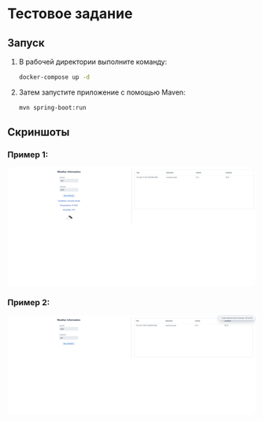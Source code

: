 # Тестовое задание

## Запуск

1. В рабочей директории выполните команду:

    ```bash
    docker-compose up -d
    ```

2. Затем запустите приложение с помощью Maven:

    ```bash
    mvn spring-boot:run
    ```

## Скриншоты

### Пример 1:
<div style="display: flex; justify-content: space-between;">
  <img src="1.png" alt="Скриншот 1" style="border-radius: 8px;"/>
</div>

### Пример 2:
<div style="display: flex; justify-content: space-between;">
  <img src="2.png" alt="Скриншот 1" style="border-radius: 8px;"/>
</div>
